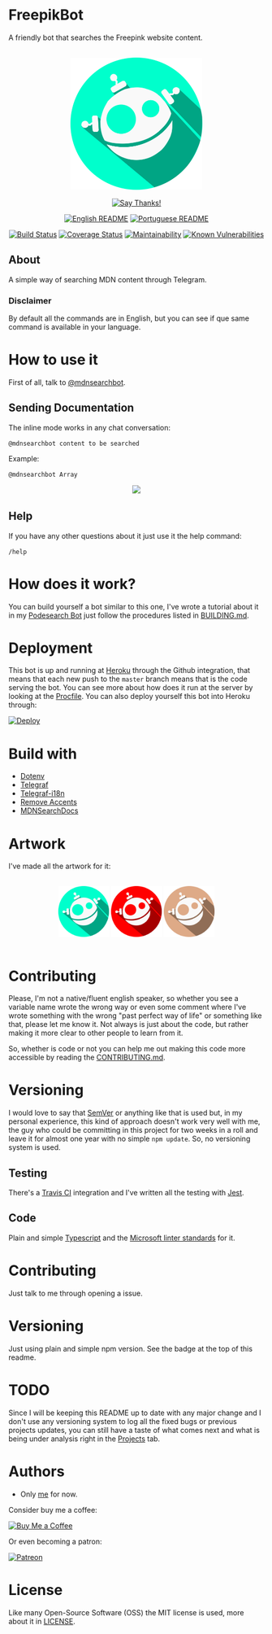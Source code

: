 # FreepikBot
A friendly bot that searches the Freepink website content.

<div align = "center">
    <br>
    <img src="./others/img/logo/logo.png" height=260>
    <br>

[![Say Thanks!](https://img.shields.io/badge/Say%20Thanks-!-1EAEDB.svg?longCache=true&style=for-the-badge)](https://saythanks.io/to/Fazendaaa)

[![English README](https://img.shields.io/badge/Language-EN-blue.svg?longCache=true&style=for-the-badge)](./README.md)
[![Portuguese README](https://img.shields.io/badge/Linguagem-PT-green.svg?longCache=true&style=for-the-badge)](./docs/readme/README_PT.md)

[![Build Status](https://travis-ci.org/Fazendaaa/MDNSearchBot.svg?branch=master)](https://travis-ci.org/Fazendaaa/MDNSearchBot)
[![Coverage Status](https://coveralls.io/repos/github/Fazendaaa/MDNSearchBot/badge.svg?branch=master)](https://coveralls.io/github/Fazendaaa/MDNSearchBot?branch=master)
[![Maintainability](https://api.codeclimate.com/v1/badges/c6069aecd89bb086265c/maintainability)](https://codeclimate.com/github/Fazendaaa/MDNSearchBot/maintainability)
[![Known Vulnerabilities](https://snyk.io/test/github/fazendaaa/MDNSearchBot/badge.svg?targetFile=package.json)](https://snyk.io/test/github/fazendaaa/MDNSearchBot?targetFile=package.json)

</div>

## About
A simple way of searching MDN content through Telegram.

### Disclaimer
By default all the commands are in English, but you can see if que same command is available in your language.

# How to use it
First of all, talk to [@mdnsearchbot](t.me/mdnsearchbot).

## Sending Documentation
The inline mode works in any chat conversation:
```
@mdnsearchbot content to be searched
```
Example:
```
@mdnsearchbot Array
```
<div align="center">
    <img src="https://i.imgur.com/PH2QnNT.gif" />
</div>

## Help
If you have any other questions about it just use it the help command:
```
/help
```

# How does it work?
You can build yourself a bot similar to this one, I've wrote a tutorial about it in my [Podesearch Bot](https://github.com/Fazendaaa/podsearch_bot) just follow the procedures listed in [BUILDING.md](https://github.com/Fazendaaa/podsearch_bot/blob/master/docs/building/BUILDING.md).

# Deployment
This bot is up and running at [Heroku](http://heroku.com/) through the Github integration, that means that each new push to the ```master``` branch means that is the code serving the bot. You can see more about how does it run at the server by looking at the [Procfile](https://github.com/Fazendaaa/MDNSearchBot/blob/master/Procfile). You can also deploy yourself this bot into Heroku through:

[![Deploy](https://www.herokucdn.com/deploy/button.svg)](https://heroku.com/deploy?template=https://github.com/Fazendaaa/MDNSearchBot)

# Build with
* [Dotenv](https://github.com/motdotla/dotenv)
* [Telegraf](http://telegraf.js.org/#/)
* [Telegraf-i18n](https://github.com/telegraf/telegraf-i18n)
* [Remove Accents](https://github.com/tyxla/remove-accents)
* [MDNSearchDocs](https://www.npmjs.com/package/mdn-search-docs)

# Artwork
I've made all the artwork for it:

<div align="center">
    <br>
    <img src="./others/img/logo/logo.png" width=100/>
    <img src="./others/img/error/error.png" width=100/>
    <img src="./others/img/notFound/notFound.png" width=100/>
    <br>
    <br>
</div>

# Contributing
Please, I'm not a native/fluent english speaker, so whether you see a variable name wrote the wrong way or even some comment where I've wrote something with the wrong "past perfect way of life" or something like that, please let me know it. Not always is just about the code, but rather making it more clear to other people to learn from it.

So, whether is code or not you can help me out making this code more accessible by reading the [CONTRIBUTING.md](https://github.com/Fazendaaa/MDNSearchBot/blob/master/docs/contributing/CONTRIBUTING.md). 

# Versioning
I would love to say that [SemVer](https://semver.org/) or anything like that is used but, in my personal experience, this kind of approach doesn't work very well with me, the guy who could be committing in this project for two weeks in a roll and leave it for almost one year with no simple ```npm update```. So, no versioning system is used. 

## Testing
There's a [Travis CI](http://travis-ci.org/) integration and I've written all the testing with [Jest](https://facebook.github.io/jest/).

## Code
Plain and simple [Typescript](http://typescriptlang.org/) and the [Microsoft linter standards](https://github.com/Microsoft/tslint-microsoft-contrib) for it.

# Contributing
Just talk to me through opening a issue.

# Versioning
Just using plain and simple npm version. See the badge at the top of this readme. 

# TODO
Since I will be keeping this README up to date with any major change and I don't use any versioning system to log all the fixed bugs or previous projects updates, you can still have a taste of what comes next and what is being under analysis right in the [Projects](https://github.com/Fazendaaa/MDNSearchBot/projects/) tab.

# Authors
* Only [me](https://github.com/Fazendaaa) for now.

Consider buy me a coffee:

[![Buy Me a Coffee](https://www.buymeacoffee.com/assets/img/custom_images/orange_img.png)](https://www.buymeacoffee.com/Fazenda)

Or even becoming a patron:

[![Patreon](https://c5.patreon.com/external/logo/become_a_patron_button.png)](https://www.patreon.com/Fazenda/overview)

# License
Like many Open-Source Software (OSS) the MIT license is used, more about it in [LICENSE](https://github.com/Fazendaaa/MDNSearchBot/blob/master/LICENSE).
